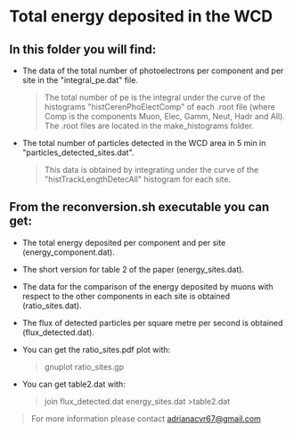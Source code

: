 # Total energy deposited in the WCD

## In this folder you will find:
- The data of the total number of photoelectrons per component and per site in the "integral_pe.dat" file. 
	> The total number of pe is the integral under the curve of the histograms "histCerenPhoElectComp" of each .root file (where Comp is the components Muon, Elec, Gamm, Neut, Hadr and All). The .root files are located in the make_histograms folder.

- The total number of particles detected in the WCD area in 5 min in "particles_detected_sites.dat".
	> This data is obtained by integrating under the curve of the "histTrackLengthDetecAll" histogram for each site.

## From the reconversion.sh executable you can get:

- The total energy deposited per component and per site (energy_component.dat).
- The short version for table 2 of the paper (energy_sites.dat). 
- The data for the comparison of the energy deposited by muons with respect to the other components in each site is obtained (ratio_sites.dat). 
- The flux of detected particles per square metre per second is obtained (flux_detected.dat).

- You can get the ratio_sites.pdf plot with:
	> gnuplot ratio_sites.gp 

- You can get table2.dat with:
	> join flux_detected.dat energy_sites.dat >table2.dat

> For more information please contact adrianacvr67@gmail.com
